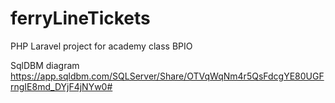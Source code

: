# ferryLineTickets
PHP Laravel project for academy class BPIO

SqlDBM diagram
https://app.sqldbm.com/SQLServer/Share/OTVqWqNm4r5QsFdcgYE80UGFrngIE8md_DYjF4jNYw0#


